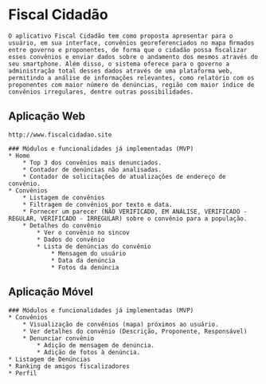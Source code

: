 # Fiscal Cidadão
    O aplicativo Fiscal Cidadão tem como proposta apresentar para o usuário, em sua interface, convênios georeferenciados no mapa ﬁrmados entre governo e proponentes, de forma que o cidadão possa ﬁscalizar esses convênios e enviar dados sobre o andamento dos mesmos através do seu smartphone. Além disso, o sistema oferece para o governo a administração total desses dados através de uma plataforma web, permitindo a análise de informações relevantes, como relatório com os proponentes com maior número de denúncias, região com maior índice de convênios irregulares, dentre outras possibilidades.

## Aplicação Web
    http://www.fiscalcidadao.site
    
    ### Módulos e funcionalidades já implementadas (MVP)
    * Home
        * Top 3 dos convênios mais denunciados.
        * Contador de denúncias não analisadas.
        * Contador de solicitações de atualizações de endereço de convênio.
    * Convênios
        * Listagem de convênios
        * Filtragem de convênios por texto e data.
        * Fornecer um parecer (NÃO VERIFICADO, EM ANÁLISE, VERIFICADO - REGULAR, VERIFICADO - IRREGULAR) sobre o convênio para a população.
        * Detalhes do convênio
            * Ver o convênio no sincov
            * Dados do convênio
            * Lista de denúncias do convênio
                * Mensagem do usuário
                * Data da denúncia
                * Fotos da denúncia

## Aplicação Móvel
    
    ### Módulos e funcionalidades já implementadas (MVP)
    * Convênios
        * Visualização de convênios (mapa) próximos ao usuário.
        * Ver detalhes do convênio (Descrição, Proponente, Responsável)    
        * Denunciar convênio
            * Adição de mensagem de denúncia.
            * Adição de fotos à denúncia.
    * Listagem de Denúncias
    * Ranking de amigos fiscalizadores
    * Perfil
